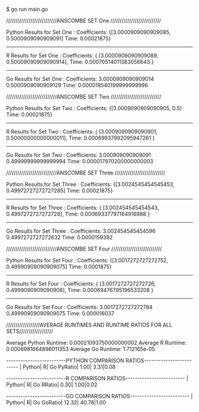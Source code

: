 $ go run main.go

///////////////////////////ANSCOMBE SET  One ///////////////////////////

Python Results for Set One :
 Coefficients: {[3.0000909090909085, 0.5000909090909091] Time: 0.00021875}

-----------------------------------------------------

R Results for Set One :
 Coefficients: {
  [3.0000909090909089, 0.50009090909090914],
   Time: 0.00070514011383056643
}

-----------------------------------------------------

Go Results for Set One :
 Coefficients: 3.0000909090909014 0.5000909090909129 Time: 0.000018540199999999996

///////////////////////////ANSCOMBE SET  Two ///////////////////////////

Python Results for Set Two :
 Coefficients: {[3.0009090909090905, 0.5] Time: 0.00021875}

-----------------------------------------------------

R Results for Set Two :
 Coefficients: {
  [3.0009090909090901, 0.50000000000000011],
   Time: 0.00069937992095947261
}

-----------------------------------------------------

Go Results for Set Two :
 Coefficients: 3.000909090909091 0.49999999999999994 Time: 0.000017970200000000003

///////////////////////////ANSCOMBE SET  Three ///////////////////////////

Python Results for Set Three :
 Coefficients: {[3.0024545454545453, 0.49972727272727285] Time: 0.00021875}

-----------------------------------------------------

R Results for Set Three :
 Coefficients: {
  [3.002454545454543, 0.4997272727272728],
   Time: 0.00069337797164916988
}

-----------------------------------------------------

Go Results for Set Three :
 Coefficients: 3.002454545454596 0.4997272727272632 Time: 0.0000159392

///////////////////////////ANSCOMBE SET  Four ///////////////////////////

Python Results for Set Four :
 Coefficients: {[3.0017272727272752, 0.49990909090909075] Time: 0.0001875}

-----------------------------------------------------

R Results for Set Four :
 Coefficients: {
  [3.0017272727272726, 0.4999090909090908],
   Time: 0.00069476795196533208
}

-----------------------------------------------------

Go Results for Set Four :
 Coefficients: 3.0017272727272784 0.49990909090909075 Time: 0.000016037

//////////////////AVERAGE RUNTIMES AND RUNTIME RATIOS FOR ALL SETS//////////////////

Average Python Runtime: 0.00021093750000000002
Average R Runtime: 0.0006981664896011353
Average Go Runtime: 1.712165e-05

-------------------------PYTHON COMPARISON RATIOS-------------------------
         |  Python|     R|  Go
  PyRatio|    1.00|  3.31|0.08

-------------------------R COMPARISON RATIOS-------------------------
        |  Python|     R|  Go
  RRatio|    0.30|  1.00|0.02

-------------------------GO COMPARISON RATIOS-------------------------
         |  Python|      R|  Go
  GoRatio|   12.32|  40.78|1.00